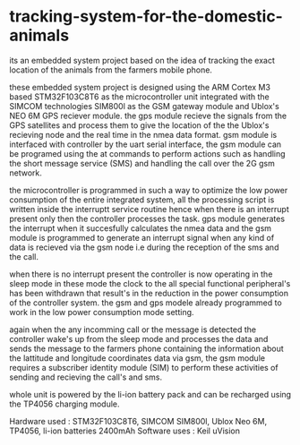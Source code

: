 # tracking-system-for-the-domestic-animals
its an embedded system project based on the idea of tracking the exact location of the animals from the farmers mobile phone.

these embedded system project is designed using the ARM Cortex M3 based STM32F103C8T6 as the microcontroller unit integrated with the SIMCOM technologies SIM800l as the GSM gateway module and Ublox's NEO 6M GPS reciever module. the gps module recieve the signals from the GPS satellites and process them to give the location of the the Ublox's recieving node and the real time in the nmea data format.
gsm module is interfaced with controller by the uart serial interface, the gsm module can be programed using the at commands to perform actions such as handling the short message service (SMS) and handling the call over the 2G gsm network.

the microcontroller is programmed in such a way to optimize the low power consumption of the entire integrated system, all the processing script is written inside the interruptt service routine hence when there is an interrupt present only then the controller processes the task. gps module generates the interrupt when it succesfully calculates the nmea data and the gsm module is programmed to generate an interrupt signal when
any kind of data is recieved via the gsm node i.e during the reception of the sms  and the call.

when there is no interrupt present the controller is now operating in the sleep mode in these mode the clock to the all special functional peripheral's has been withdrawn that result's in the reduction in the power consumption of the controller system. the gsm and gps modele already programmed to work in the low power consumption mode setting.

again when the any incomming call or the message is detected  the controller wake's up from the sleep mode and processes the data and sends the message to the farmers phone containing the information about the lattitude and longitude coordinates data via gsm, the gsm module requires a subscriber identity module (SIM) to perform these activities of sending and recieving the call's and sms.

whole unit is powered by the li-ion battery pack and can be recharged using the TP4056 charging module. 



Hardware used : STM32F103C8T6, SIMCOM SIM800l, Ublox Neo 6M, TP4056, li-ion batteries 2400mAh
Software uses : Keil uVision 



